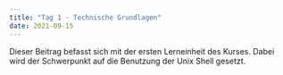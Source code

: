 ```yaml
---
title: "Tag 1 - Technische Grundlagen"
date: 2021-09-15
---
```


Dieser Beitrag befasst sich mit der ersten Lerneinheit des Kurses. Dabei wird der  Schwerpunkt auf die Benutzung der Unix Shell gesetzt.


